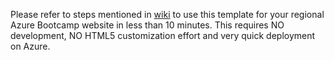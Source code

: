 Please refer to steps mentioned in [wiki](https://github.com/punitganshani/azurebootcamp-data/wiki) to use this template for your regional Azure Bootcamp website in less than 10 minutes. This requires NO development, NO HTML5 customization effort and very quick deployment on Azure.
